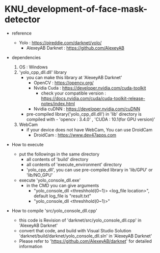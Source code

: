 # KNU_development-of-face-mask-detector

* reference
  - Yolo : https://pjreddie.com/darknet/yolo/
    - AlexeyAB Darknet : https://github.com/AlexeyAB
    
* dependencies 
  1. OS : Windows
  2. 'yolo_cpp_dll.dll' library
      - you can make this library at 'AlexeyAB Darknet'
         - OpenCV : https://opencv.org/
         - Nvidia Cuda : https://developer.nvidia.com/cuda-toolkit
           - check your compatible version : https://docs.nvidia.com/cuda/cuda-toolkit-release-notes/index.html
         - Nvidia cuDNN : https://developer.nvidia.com/cuDNN
      - pre-compiled library('yolo_cpp_dll.dll') in 'lib' directory is compiled with - 'opencv : 3.4.0' , 'CUDA : 10.1(for GPU version)'
  3. WebCam
      - if your device does not have WebCam, You can use DroidCam
        - DroidCam : https://www.dev47apps.com
        
* How to execute
  - put the followings in the same directory
    - all contents of 'build' directory
    - all contents of 'execute_environment' directory
    - 'yolo_cpp_dll', you can use pre-compiled library in 'lib/GPU' or 'lib/NO_GPU'
  - execute 'yolo_console_dll.exe'
    - in the CMD you can give arguments 
       - "yolo_console_dll <threshhold(0~1)> <log_file location>", default log_file is "result.txt"
       - "yolo_console_dll <threshhold(0~1)>"
  
* How to compile 'src/yolo_console_dll.cpp'  
  - this code is Revision of 'darknet/src/yolo_console_dll.cpp' in 'AlexeyAB Darknet'
  - convert that code, and build with Visual Studio Solution 'darknet/build/darknet/yolo_console_dll.sln' in 'AlexeyAB Darknet'
  - Please refer to 'https://github.com/AlexeyAB/darknet' for detailed information
